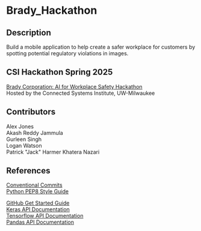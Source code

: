 # Brady_Hackathon

## Description
Build a mobile application to help create a safer workplace for customers by spotting potential regulatory violations in
images.

## CSI Hackathon Spring 2025
[Brady Corporation: AI for Workplace Safety Hackathon](https://uwm.edu/csi/workforce-innovation/csi-spring-2025-hackathon/)\
Hosted by the Connected Systems Institute, UW-Milwaukee

## Contributors
Alex Jones\
Akash Reddy Jammula\
Gurleen Singh\
Logan Watson\
Patrick "Jack" Harmer
Khatera Nazari

## References
[Conventional Commits](https://www.conventionalcommits.org/en/v1.0.0/)\
[Python PEP8 Style Guide](https://peps.python.org/pep-0008/)
    
[GitHub Get Started Guide](https://docs.github.com/en/get-started)\
[Keras API Documentation](https://keras.io/2.17/api/)\
[Tensorflow API Documentation](https://www.tensorflow.org/api_docs/python/tf)\
[Pandas API Documentation](https://pandas.pydata.org/pandas-docs/version/1.3.4/user_guide/index.html)
